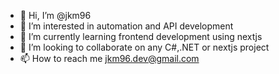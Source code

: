 - 👋 Hi, I’m @jkm96
- 👀 I’m interested in automation and API development
- 🌱 I’m currently learning frontend development using nextjs
- 💞️ I’m looking to collaborate on any C#,.NET or nextjs project
- 📫 How to reach me jkm96.dev@gmail.com

<!---
jkm96/jkm96 is a ✨ special ✨ repository because its `README.md` (this file) appears on your GitHub profile.
You can click the Preview link to take a look at your changes.
--->
